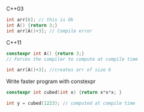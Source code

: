 C++03
```c++
int arr[6]; // this is Ok
int A() {return 3;}
int arr[A()+3]; // Compile error
```

C++11
```c++
constexpr int A() {return 3;} 
// Forces the compiler to compute at compile time

int arr[A()+3]; //creates arr of size 6
```

Write faster program with constexpr
```c++
constexpr int cubed(int x) {return x*x*x; }

int y = cubed(1223); // computed at compile time
```